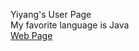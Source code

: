 Yiyang's User Page  
My favorite language is Java  
[Web Page](https://yic076.github.io/CSE110-GitHub-Pages-project/#lab-0)